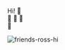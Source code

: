 Hi! 🤘  
🐋 🐳 🦕  
🎸

![friends-ross-hi](https://c.tenor.com/mZO_FZIjgTgAAAAM/ross-friends.gif)

<!--
**mehmetka/mehmetka** is a ✨ _special_ ✨ repository because its `README.md` (this file) appears on your GitHub profile.

Here are some ideas to get you started:

- 🔭 I’m currently working on ...
- 🌱 I’m currently learning ...
- 👯 I’m looking to collaborate on ...
- 🤔 I’m looking for help with ...
- 💬 Ask me about ...
- 📫 How to reach me: ...
- 😄 Pronouns: ...
- ⚡ Fun fact: ...
-->
